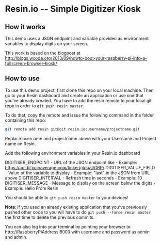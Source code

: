 # Resin.io -- Simple Digitizer Kiosk

## How it works

This demo uses a JSON endpoint and variable provided as environment variables to display digits on your screen. 

This work is based on the blogpost at http://blogs.wcode.org/2013/09/howto-boot-your-raspberry-pi-into-a-fullscreen-browser-kiosk/

## How to use

To use this demo project, first clone this repo on your local machine. Then go to your
Resin dashboard and create an application or use one that you've already created. You
have to add the resin remote to your local git repo in order to `git push resin master`.

To do that, copy the remote and issue the following command in the folder containing this
repo:

```bash
git remote add resin git@git.resin.io:username/projectname.git
```
Replace username and projectname above with your Username and Project name on Resin.

Add the following environment variables in your Resin.io dashboard

DIGITISER_ENDPOINT - URL of the JSON endpoint like - Example: https://api.bitcoinaverage.com/ticker/global/GBP/
DIGITISER_VALUE_FIELD - Value of the variable to display - Example: "last" in the JSON from URL above
DIGITISER_INTERVAL - Refresh time in seconds - Example: 10
DIGITISER_MESSAGE - Message to display on the screen below the digits - Example: Hello From Resin


You should be able to `git push resin master` to your devices!

**Note**: If you used an already existing application that you've previously pushed other code
to you will have to do `git push --force resin master` the first time to delete the previous
commits.

You can also log into your terminal by pointing your browser to http://RaspberryPiAddress:8000
with username and password as admin and admin.

